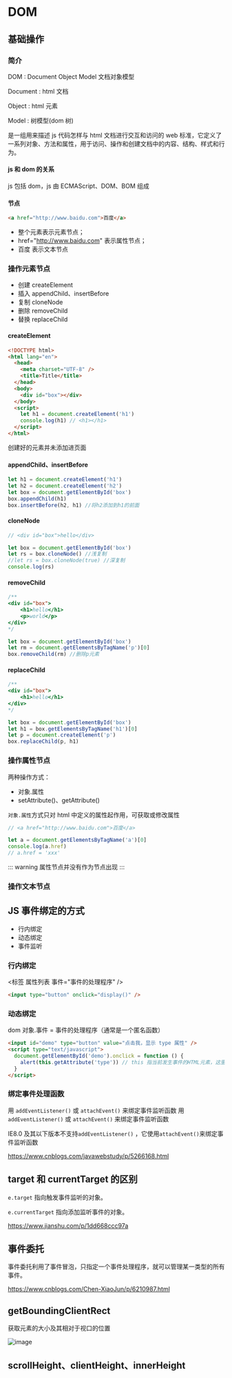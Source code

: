 # DOM

## 基础操作

### 简介

DOM : Document Object Model 文档对象模型

Document : html 文档

Object : html 元素

Model : 树模型(dom 树)

是一组用来描述 js 代码怎样与 html 文档进行交互和访问的 web 标准，它定义了一系列对象、方法和属性，用于访问、操作和创建文档中的内容、结构、样式和行为。

#### js 和 dom 的关系

js 包括 dom，js 由 ECMAScript、DOM、BOM 组成

#### 节点

```html
<a href="http://www.baidu.com">百度</a>
```

- 整个元素表示元素节点；
- href="http://www.baidu.com" 表示属性节点；
- 百度 表示文本节点

### 操作元素节点

- 创建 createElement
- 插入 appendChild、insertBefore
- 复制 cloneNode
- 删除 removeChild
- 替换 replaceChild

#### createElement

```html
<!DOCTYPE html>
<html lang="en">
  <head>
    <meta charset="UTF-8" />
    <title>Title</title>
  </head>
  <body>
    <div id="box"></div>
  </body>
  <script>
    let h1 = document.createElement('h1')
    console.log(h1) // <h1></h1>
  </script>
</html>
```

创建好的元素并未添加进页面

#### appendChild、insertBefore

```js
let h1 = document.createElement('h1')
let h2 = document.createElement('h2')
let box = document.getElementById('box')
box.appendChild(h1)
box.insertBefore(h2, h1) //将h2添加到h1的前面
```

#### cloneNode

```js
// <div id="box">hello</div>

let box = document.getElementById('box')
let rs = box.cloneNode() //浅复制
//let rs = box.cloneNode(true) //深复制
console.log(rs)
```

#### removeChild

```js
/**
<div id="box">
    <h1>hello</h1>
    <p>world</p>
</div>
*/

let box = document.getElementById('box')
let rm = document.getElementsByTagName('p')[0]
box.removeChild(rm) //删除p元素
```

#### replaceChild

```js
/**
<div id="box">
    <h1>hello</h1>
</div>
*/

let box = document.getElementById('box')
let h1 = box.getElementsByTagName('h1')[0]
let p = document.createElement('p')
box.replaceChild(p, h1)
```

### 操作属性节点

两种操作方式：

- 对象.属性
- setAttribute()、getAttribute()

`对象.属性`方式只对 html 中定义的属性起作用，可获取或修改属性

```js
// <a href="http://www.baidu.com">百度</a>

let a = document.getElementsByTagName('a')[0]
console.log(a.href)
// a.href = 'xxx'
```

::: warning
属性节点并没有作为节点出现
:::

### 操作文本节点

## JS 事件绑定的方式

- 行内绑定
- 动态绑定
- 事件监听

### 行内绑定

<标签 属性列表 事件="事件的处理程序" />

```html
<input type="button" onclick="display()" />
```

### 动态绑定

dom 对象.事件 = 事件的处理程序（通常是一个匿名函数）

```html
<input id="demo" type="button" value="点击我，显示 type 属性" />
<script type="text/javascript">
  document.getElementById('demo').onclick = function () {
    alert(this.getAttribute('type')) // this 指当前发生事件的HTML元素，这里是<div>标签
  }
</script>
```

### 绑定事件处理函数

用 `addEventListener()` 或 `attachEvent()` 来绑定事件监听函数
用 `addEventListener()` 或 `attachEvent()` 来绑定事件监听函数

IE8.0 及其以下版本不支持`addEventListener()` ，它使用`attachEvent()`来绑定事件监听函数

<https://www.cnblogs.com/javawebstudy/p/5266168.html>

## target 和 currentTarget 的区别

`e.target` 指向触发事件监听的对象。

`e.currentTarget` 指向添加监听事件的对象。

<https://www.jianshu.com/p/1dd668ccc97a>

## 事件委托

事件委托利用了事件冒泡，只指定一个事件处理程序，就可以管理某一类型的所有事件。

<https://www.cnblogs.com/Chen-XiaoJun/p/6210987.html>

## getBoundingClientRect

获取元素的大小及其相对于视口的位置

![image](https://zghimg.oss-cn-beijing.aliyuncs.com/blog/1666418111.png)

## scrollHeight、clientHeight、innerHeight
